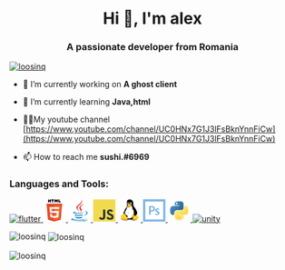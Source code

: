 <h1 align="center">Hi 👋, I'm alex</h1>
<h3 align="center">A passionate developer from Romania</h3>

<p align="left"> <a href="https://github.com/ryo-ma/github-profile-trophy"><img src="https://github-profile-trophy.vercel.app/?username=loosinq" alt="loosinq" /></a> </p>

- 🔭 I’m currently working on **A ghost client**

- 🌱 I’m currently learning **Java,html**

- 👨‍💻My youtube channel [https://www.youtube.com/channel/UC0HNx7G1J3lFsBknYnnFiCw](https://www.youtube.com/channel/UC0HNx7G1J3lFsBknYnnFiCw)

- 📫 How to reach me **sushi.#6969**


<h3 align="left">Languages and Tools:</h3>
<p align="left"> <a href="https://flutter.dev" target="_blank"> <img src="https://www.vectorlogo.zone/logos/flutterio/flutterio-icon.svg" alt="flutter" width="40" height="40"/> </a> <a href="https://www.w3.org/html/" target="_blank"> <img src="https://raw.githubusercontent.com/devicons/devicon/master/icons/html5/html5-original-wordmark.svg" alt="html5" width="40" height="40"/> </a> <a href="https://www.java.com" target="_blank"> <img src="https://raw.githubusercontent.com/devicons/devicon/master/icons/java/java-original.svg" alt="java" width="40" height="40"/> </a> <a href="https://developer.mozilla.org/en-US/docs/Web/JavaScript" target="_blank"> <img src="https://raw.githubusercontent.com/devicons/devicon/master/icons/javascript/javascript-original.svg" alt="javascript" width="40" height="40"/> </a> <a href="https://www.linux.org/" target="_blank"> <img src="https://raw.githubusercontent.com/devicons/devicon/master/icons/linux/linux-original.svg" alt="linux" width="40" height="40"/> </a> <a href="https://www.photoshop.com/en" target="_blank"> <img src="https://raw.githubusercontent.com/devicons/devicon/master/icons/photoshop/photoshop-line.svg" alt="photoshop" width="40" height="40"/> </a> <a href="https://www.python.org" target="_blank"> <img src="https://raw.githubusercontent.com/devicons/devicon/master/icons/python/python-original.svg" alt="python" width="40" height="40"/> </a> <a href="https://unity.com/" target="_blank"> <img src="https://www.vectorlogo.zone/logos/unity3d/unity3d-icon.svg" alt="unity" width="40" height="40"/> </a> </p>

<p><img align="left" src="https://github-readme-stats.vercel.app/api/top-langs?username=loosinq&show_icons=true&locale=en&layout=compact" alt="loosinq" /></p>

<p>&nbsp;<img align="center" src="https://github-readme-stats.vercel.app/api?username=loosinq&show_icons=true&locale=en" alt="loosinq" /></p>

<p><img align="center" src="https://github-readme-streak-stats.herokuapp.com/?user=loosinq&" alt="loosinq" /></p>
